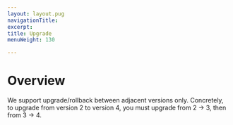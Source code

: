 ```yaml
---
layout: layout.pug
navigationTitle: 
excerpt:
title: Upgrade
menuWeight: 130

---
```


<!-- This source repo for this topic is https://github.com/mesosphere/dcos-commons -->


# Overview
We support upgrade/rollback between adjacent versions only. Concretely, to upgrade from version 2 to version 4, you must upgrade from 2 -> 3, then from 3 -> 4.
